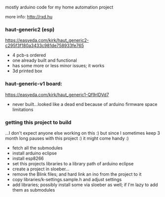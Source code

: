mostly arduino code for my home automation project

more info:
http://rxd.hu

### haut-generic2 (esp)
https://easyeda.com/kirk/haut_generic2-c295f3f180a3433c981de758933fe765

* 4 pcb-s ordered
* one already built and functional
* has some more or less minor issues; it works
* 3d printed box

### haut-generic-v1 board:
https://easyeda.com/kirk/haut_generic1-Qf9rlDVd7

* never built...looked like a dead end because of arduino firmware space limitations


### getting this project to build

...I don't expect anyone else working on this :) but since I sometimes keep 3 month long pauses with this project :)
it might come handy :)

* fetch all the submodules
* install arduino eclipse
* install esp8266
* set this projects libraries to a library path of arduino eclipse
* create a project in sloeber...
* remove the Blink files; and hard link an ino from the project to it
* copy libraries/k-settings.sample.h and adjust settings
* add libraries; possibly install some via sloeber as well; if I'm lazy to add them as submodules

